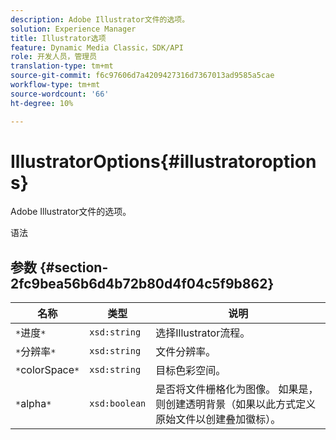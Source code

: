 ```yaml
---
description: Adobe Illustrator文件的选项。
solution: Experience Manager
title: Illustrator选项
feature: Dynamic Media Classic，SDK/API
role: 开发人员，管理员
translation-type: tm+mt
source-git-commit: f6c97606d7a4209427316d7367013ad9585a5cae
workflow-type: tm+mt
source-wordcount: '66'
ht-degree: 10%

---
```



# IllustratorOptions{#illustratoroptions}

Adobe Illustrator文件的选项。

语法

## 参数 {#section-2fc9bea56b6d4b72b80d4f04c5f9b862}

| 名称 | 类型 | 说明 |
|---|---|---|
| `*`进度`*` | `xsd:string` | 选择Illustrator流程。 |
| `*`分辨率`*` | `xsd:string` | 文件分辨率。 |
| `*`colorSpace`*` | `xsd:string` | 目标色彩空间。 |
| `*`alpha`*` | `xsd:boolean` | 是否将文件栅格化为图像。 如果是，则创建透明背景（如果以此方式定义原始文件以创建叠加徽标）。 |

